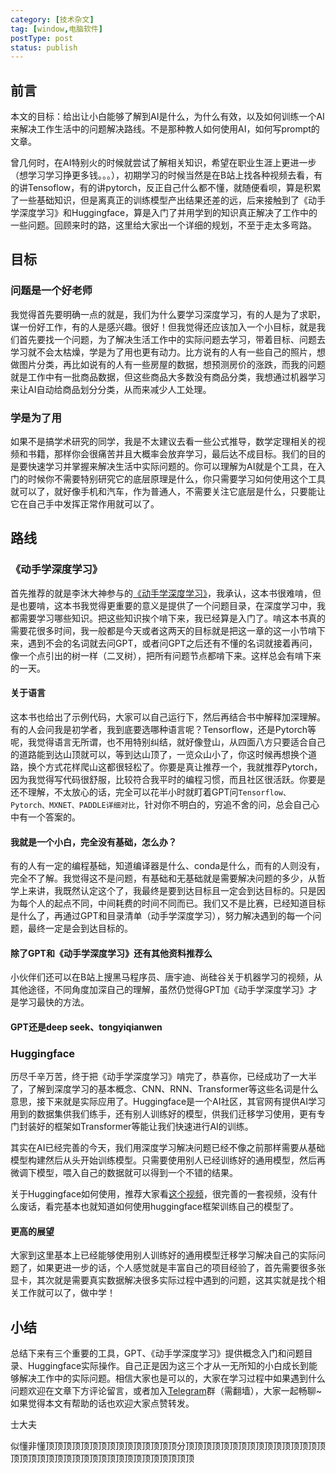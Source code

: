 ```yaml
---
category: [技术杂文]
tag: [window,电脑软件]
postType: post
status: publish
---
```


## 前言

本文的目标：给出让小白能够了解到AI是什么，为什么有效，以及如何训练一个AI来解决工作生活中的问题解决路线。不是那种教人如何使用AI，如何写prompt的文章。

曾几何时，在AI特别火的时候就尝试了解相关知识，希望在职业生涯上更进一步（想学习学习挣更多钱。。。），初期学习的时候当然是在B站上找各种视频去看，有的讲Tensoflow，有的讲pytorch，反正自己什么都不懂，就随便看呗，算是积累了一些基础知识，但是离真正的训练模型产出结果还差的远，后来接触到了《动手学深度学习》和Huggingface，算是入门了并用学到的知识真正解决了工作中的一些问题。回顾来时的路，这里给大家出一个详细的规划，不至于走太多弯路。

## 目标

### 问题是一个好老师

我觉得首先要明确一点的就是，我们为什么要学习深度学习，有的人是为了求职，谋一份好工作，有的人是感兴趣。很好！但我觉得还应该加入一个小目标，就是我们首先要找一个问题，为了解决生活工作中的实际问题去学习，带着目标、问题去学习就不会太枯燥，学是为了用也更有动力。比方说有的人有一些自己的照片，想做图片分类，再比如说有的人有一些房屋的数据，想预测房价的涨跌，而我的问题就是工作中有一批商品数据，但这些商品大多数没有商品分类，我想通过机器学习来让AI自动给商品划分分类，从而来减少人工处理。

### 学是为了用

如果不是搞学术研究的同学，我是不太建议去看一些公式推导，数学定理相关的视频和书籍，那样你会很痛苦并且大概率会放弃学习，最后达不成目标。我们的目的是要快速学习并掌握来解决生活中实际问题的。你可以理解为AI就是个工具，在入门的时候你不需要特别研究它的底层原理是什么，你只需要学习如何使用这个工具就可以了，就好像手机和汽车，作为普通人，不需要关注它底层是什么，只要能让它在自己手中发挥正常作用就可以了。

## 路线

### 《动手学深度学习》

首先推荐的就是李沐大神参与的[《动手学深度学习》](https://zh.d2l.ai/)，我承认，这本书很难啃，但是也要啃，这本书我觉得更重要的意义是提供了一个问题目录，在深度学习中，我都需要学习哪些知识。把这些知识挨个啃下来，我已经算是入门了。啃这本书真的需要花很多时间，我一般都是今天或者这两天的目标就是把这一章的这一小节啃下来，遇到不会的名词就去问GPT，或者问GPT之后还有不懂的名词就接着再问，像一个点引出的树一样（二叉树），把所有问题节点都啃下来。这样总会有啃下来的一天。

#### 关于语言

这本书也给出了示例代码，大家可以自己运行下，然后再结合书中解释加深理解。有的人会问我是初学者，我到底要选哪种语言呢？Tensorflow，还是Pytorch等呢，我觉得语言无所谓，也不用特别纠结，就好像登山，从四面八方只要适合自己的道路能到达山顶就可以，等到达山顶了，一览众山小了，你这时候再想换个道路，换个方式花样爬山这都很轻松了。你要是真让推荐一个，我就推荐Pytorch，因为我觉得写代码很舒服，比较符合我平时的编程习惯，而且社区很活跃。你要是还不理解，不太放心的话，完全可以花半小时就盯着GPT问`Tensorflow、Pytorch、MXNET、PADDLE详细对比`，针对你不明白的，穷追不舍的问，总会自己心中有一个答案的。

#### 我就是一个小白，完全没有基础，怎么办？

有的人有一定的编程基础，知道编译器是什么、conda是什么，而有的人则没有，完全不了解。我觉得这不是问题，有基础和无基础就是需要解决问题的多少，从哲学上来讲，我既然认定这个了，我最终是要到达目标且一定会到达目标的。只是因为每个人的起点不同，中间耗费的时间不同而已。我们又不是比赛，已经知道目标是什么了，再通过GPT和目录清单（动手学深度学习），努力解决遇到的每一个问题，最终一定是会到达目标的。 

#### 除了GPT和《动手学深度学习》还有其他资料推荐么

小伙伴们还可以在B站上搜黑马程序员、唐宇迪、尚硅谷关于机器学习的视频，从其他途径，不同角度加深自己的理解，虽然仍觉得GPT加《动手学深度学习》才是学习最快的方法。
#### GPT还是deep seek、tongyiqianwen

### Huggingface

历尽千辛万苦，终于把《动手学深度学习》啃完了，恭喜你，已经成功了一大半了，了解到深度学习的基本概念、CNN、RNN、Transformer等这些名词是什么意思，接下来就是实际应用了。Huggingface是一个AI社区，其官网有提供AI学习用到的数据集供我们练手，还有别人训练好的模型，供我们迁移学习使用，更有专门封装好的框架如Transformer等能让我们快速进行AI的训练。

其实在AI已经完善的今天，我们用深度学习解决问题已经不像之前那样需要从基础模型构建然后从头开始训练模型。只需要使用别人已经训练好的通用模型，然后再微调下模型，喂入自己的数据就可以得到一个不错的结果。

关于Huggingface如何使用，推荐大家看[这个视频](https://www.bilibili.com/video/BV1ma4y1g791)，很完善的一套视频，没有什么废话，看完基本也就知道如何使用huggingface框架训练自己的模型了。

#### 更高的展望

大家到这里基本上已经能够使用别人训练好的通用模型迁移学习解决自己的实际问题了，如果更进一步的话，个人感觉就是丰富自己的项目经验了，首先需要很多张显卡，其次就是需要真实数据解决很多实际过程中遇到的问题，这其实就是找个相关工作就可以了，做中学！

## 小结

总结下来有三个重要的工具，GPT、《动手学深度学习》提供概念入门和问题目录、Huggingface实际操作。自己正是因为这三个才从一无所知的小白成长到能够解决工作中的实际问题。相信大家也是可以的，大家在学习过程中如果遇到什么问题欢迎在文章下方评论留言，或者加入[Telegram](https://t.me/MarkSomniloquy)群（需翻墙），大家一起畅聊~如果觉得本文有帮助的话也欢迎大家点赞转发。

士大夫

似懂非懂顶顶顶顶顶顶顶顶顶顶顶顶顶顶顶分顶顶顶顶顶顶顶顶顶顶顶顶顶顶顶顶顶顶顶顶顶顶顶顶顶顶顶顶顶顶顶顶顶顶顶顶顶
